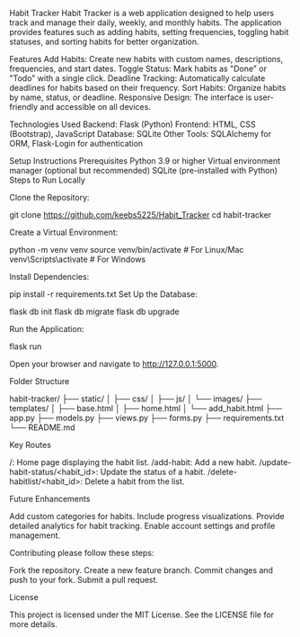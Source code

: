 Habit Tracker
Habit Tracker is a web application designed to help users track and manage their daily, weekly, and monthly habits. The application provides features such as adding habits, setting frequencies, toggling habit statuses, and sorting habits for better organization.

Features
Add Habits: Create new habits with custom names, descriptions, frequencies, and start dates.
Toggle Status: Mark habits as "Done" or "Todo" with a single click.
Deadline Tracking: Automatically calculate deadlines for habits based on their frequency.
Sort Habits: Organize habits by name, status, or deadline.
Responsive Design: The interface is user-friendly and accessible on all devices.


Technologies Used
Backend: Flask (Python)
Frontend: HTML, CSS (Bootstrap), JavaScript
Database: SQLite
Other Tools: SQLAlchemy for ORM, Flask-Login for authentication


Setup Instructions
Prerequisites
Python 3.9 or higher
Virtual environment manager (optional but recommended)
SQLite (pre-installed with Python)
Steps to Run Locally

Clone the Repository:

git clone <https://github.com/keebs5225/Habit_Tracker>
cd habit-tracker


Create a Virtual Environment:

python -m venv venv
source venv/bin/activate  # For Linux/Mac
venv\Scripts\activate     # For Windows


Install Dependencies:

pip install -r requirements.txt
Set Up the Database:

flask db init
flask db migrate
flask db upgrade

Run the Application:

flask run

Open your browser and navigate to http://127.0.0.1:5000.

Folder Structure

habit-tracker/
├── static/
│   ├── css/
│   ├── js/
│   └── images/
├── templates/
│   ├── base.html
│   ├── home.html
│   └── add_habit.html
├── app.py
├── models.py
├── views.py
├── forms.py
├── requirements.txt
└── README.md


Key Routes

/: Home page displaying the habit list.
/add-habit: Add a new habit.
/update-habit-status/<habit_id>: Update the status of a habit.
/delete-habitlist/<habit_id>: Delete a habit from the list.


Future Enhancements

Add custom categories for habits.
Include progress visualizations.
Provide detailed analytics for habit tracking.
Enable account settings and profile management.


Contributing please follow these steps:

Fork the repository.
Create a new feature branch.
Commit changes and push to your fork.
Submit a pull request.


License

This project is licensed under the MIT License. See the LICENSE file for more details.